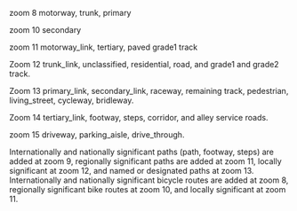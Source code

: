 zoom 8
motorway, 
trunk, 
primary

zoom 10
secondary

zoom 11
motorway_link, 
tertiary,
paved grade1 track

Zoom 12
trunk_link,
unclassified,
residential,
road,
and grade1 and grade2 track. 

Zoom 13
primary_link, 
secondary_link,
raceway,
remaining track,
pedestrian,
living_street,
cycleway,
bridleway. 

Zoom 14
tertiary_link,
footway,
steps, 
corridor, 
and alley service roads.

zoom 15 
driveway,
parking_aisle, 
drive_through. 

Internationally and nationally significant paths (path, footway, steps) are added at zoom 9, regionally significant paths are added at zoom 11, locally significant at zoom 12, and named or designated paths at zoom 13. Internationally and nationally significant bicycle routes are added at zoom 8, regionally significant bike routes at zoom 10, and locally significant at zoom 11.

